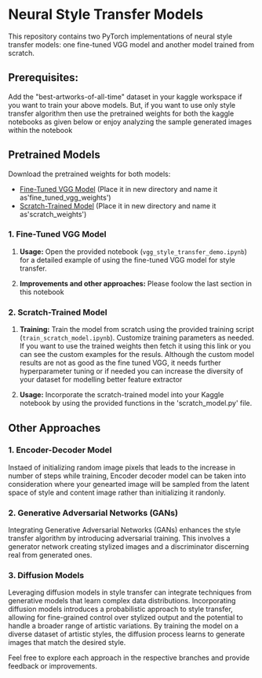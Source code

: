 # Neural Style Transfer Models

This repository contains two PyTorch implementations of neural style transfer models: one fine-tuned VGG model and another model trained from scratch. 
## Prerequisites: 

Add the "best-artworks-of-all-time" dataset in your kaggle workspace if you want to train your above models. But, if you want to use only style transfer algorithm then use the pretrained weights for both the kaggle notebooks as given below or enjoy analyzing the sample generated images within the notebook

## Pretrained Models

Download the pretrained weights for both models:
- [Fine-Tuned VGG Model](https://drive.google.com/file/d/1l4wKy_5rd905fAaFkhrk0wW9G_dEnvHe/view?usp=sharing) (Place it in new directory and name it as'fine_tuned_vgg_weights')
- [Scratch-Trained Model](https://drive.google.com/file/d/1QIsr4WK1nBIdVShpt0KzTrEYQIsN4zSa/view?usp=sharing) (Place it in new directory and name it as'scratch_weights')

### 1. Fine-Tuned VGG Model

1. **Usage:**
   Open the provided notebook (`vgg_style_transfer_demo.ipynb`) for a detailed example of using the fine-tuned VGG model for style transfer.

2. **Improvements and other approaches:**
   Please foolow the last section in this notebook

### 2. Scratch-Trained Model

1. **Training:**
   Train the model from scratch using the provided training script (`train_scratch_model.ipynb`). Customize training parameters as needed. If you want to use the
   trained weights then fetch it using this link or you can see the custom examples for the resuls. Although the custom model results are not as good as the fine tuned VGG,
   it needs further hyperparameter tuning or if needed you can increase the diversity of your dataset for modelling better feature extractor 

2. **Usage:**
   Incorporate the scratch-trained model into your Kaggle notebook by using the provided functions in the 'scratch_model.py' file.

## Other Approaches

### 1. Encoder-Decoder Model
Instaed of initializing random image pixels that leads to the increase in number of steps while training, Encoder decoder model can be taken into consideration where your genearted image will be sampled from the latent space of style and content image rather than initializing it randonly.

### 2. Generative Adversarial Networks (GANs)
Integrating Generative Adversarial Networks (GANs) enhances the style transfer algorithm by introducing adversarial training. This involves a generator network creating stylized images and a discriminator discerning real from generated ones.

### 3. Diffusion Models
Leveraging diffusion models in style transfer can integrate techniques from generative models that learn complex data distributions. Incorporating diffusion models introduces a probabilistic approach to style transfer, allowing for fine-grained control over stylized output and the potential to handle a broader range of artistic variations. By training the model on a diverse dataset of artistic styles, the diffusion process learns to generate images that match the desired style.

Feel free to explore each approach in the respective branches and provide feedback or improvements.


